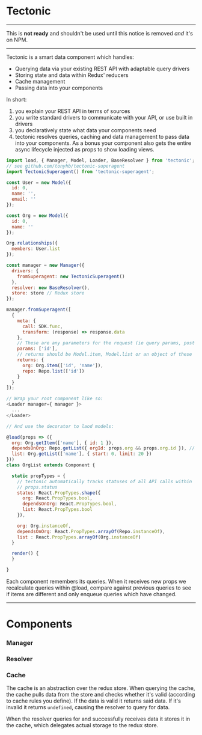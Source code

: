 # Tectonic

-----

This is **not ready** and shouldn't be used until this notice is removed *and*
it's on NPM.

-----

Tectonic is a smart data component which handles:

- Querying data via your existing REST API with adaptable query drivers
- Storing state and data within Redux' reducers
- Cache management
- Passing data into your components

In short:

1. you explain your REST API in terms of sources
2. you write standard drivers to communicate with your API, or use built in drivers
3. you declaratively state what data your components need
4. tectonic resolves queries, caching and data management to pass data into your
   components. As a bonus your component also gets the entire async lifecycle
   injected as props to show loading views.

```js
import load, { Manager, Model, Loader, BaseResolver } from 'tectonic';
// see github.com/tonyhb/tectonic-superagent
import TectonicSuperagent() from 'tectonic-superagent';

const User = new Model({
  id: 0,
  name: '',
  email: ''
});

const Org = new Model({
  id: 0,
  name: ''
});

Org.relationships({
  members: User.list
});

const manager = new Manager({
  drivers: {
    fromSuperagent: new TectonicSuperagent()
  },
  resolver: new BaseResolver(),
  store: store // Redux store
});

manager.fromSuperagent([
  {
    meta: {
      call: SDK.func,
      transform: (response) => response.data
    },
    // These are any parameters for the request (ie query params, post data)
    params: ['id'],
    // returns should be Model.item, Model.list or an object of these
    returns: {
      org: Org.item(['id', 'name']),
      repo: Repo.list(['id'])
    }
  }
]);

// Wrap your root component like so:
<Loader manager={ manager }>
  ...
</Loader>

// And use the decorator to laod models:

@load(props => ({
  org: Org.getItem(['name'], { id: 1 }),
  dependsOnOrg: Repo.getList({ orgId: props.org && props.org.id }), // Wont be called until org is loaded
  list: Org.getList(['name'], { start: 0, limit: 20 })
}))
class OrgList extends Component {

  static propTypes = {
	// tectonic automatically tracks statuses of all API calls within
	// props.status
    status: React.PropTypes.shape({
	  org: React.PropTypes.bool,
	  dependsOnOrg: React.PropTypes.bool,
	  list: React.PropTypes.bool
	}),

	org: Org.instanceOf,
	dependsOnOrg: React.PropTypes.arrayOf(Repo.instanceOf),
	list : React.PropTypes.arrayOf(Org.instanceOf)
  }

  render() {
  }

}
```

Each component remembers its queries. When it receives new props we recalculate
queries within @load, compare against previous queries to see if items are
different and only enqueue queries which have changed.

---------

# Components

### Manager

### Resolver

### Cache

The cache is an abstraction over the redux store. When querying the cache, the
cache pulls data from the store and checks whether it's valid (according to
cache rules you define). If the data is valid it returns said data. If it's
invalid it returns `undefined`, causing the resolver to query for data.

When the resolver queries for and successfully receives data it stores it in the
cache, which delegates actual storage to the redux store.
